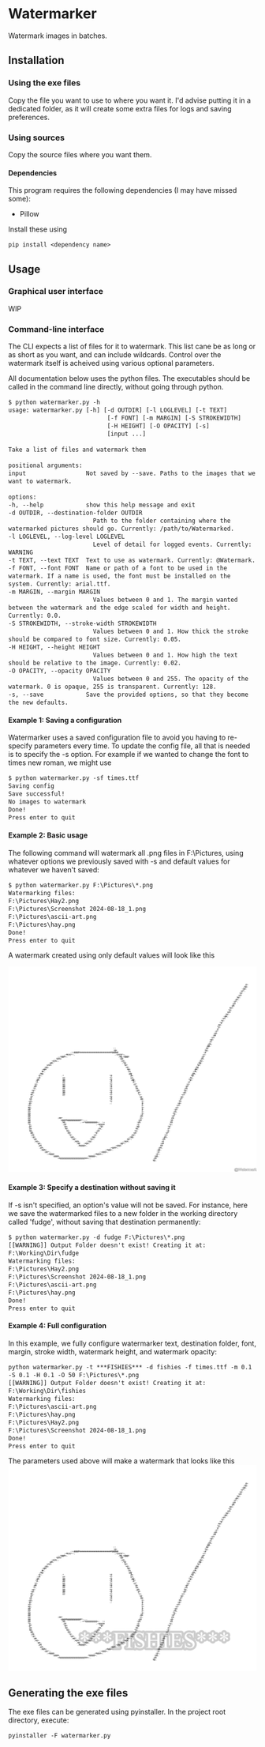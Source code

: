 # Watermarker
Watermark images in batches. 

## Installation
### Using the exe files
Copy the file you want to use to where you want it. I'd advise putting it in a dedicated folder, as it will create some extra files for logs and saving preferences.
### Using sources
Copy the source files where you want them.
#### Dependencies
This program requires the following dependencies (I may have missed some):    
- Pillow

Install these using
    
    pip install <dependency name>

## Usage

### Graphical user interface

WIP

### Command-line interface

The CLI expects a list of files for it to watermark. This list cane be as long or as short as you want, and can include wildcards. Control over the watermark itself is acheived using various optional parameters.

All documentation below uses the python files. The executables should be called in the command line directly, without going through python.

    $ python watermarker.py -h
    usage: watermarker.py [-h] [-d OUTDIR] [-l LOGLEVEL] [-t TEXT]
                                [-f FONT] [-m MARGIN] [-S STROKEWIDTH]
                                [-H HEIGHT] [-O OPACITY] [-s]
                                [input ...]

    Take a list of files and watermark them

    positional arguments:
    input                 Not saved by --save. Paths to the images that we want to watermark.

    options:
    -h, --help            show this help message and exit
    -d OUTDIR, --destination-folder OUTDIR
                            Path to the folder containing where the watermarked pictures should go. Currently: /path/to/Watermarked.
    -l LOGLEVEL, --log-level LOGLEVEL
                            Level of detail for logged events. Currently: WARNING
    -t TEXT, --text TEXT  Text to use as watermark. Currently: @Watermark.
    -f FONT, --font FONT  Name or path of a font to be used in the watermark. If a name is used, the font must be installed on the system. Currently: arial.ttf.
    -m MARGIN, --margin MARGIN
                            Values between 0 and 1. The margin wanted between the watermark and the edge scaled for width and height. Currently: 0.0.
    -S STROKEWIDTH, --stroke-width STROKEWIDTH
                            Values between 0 and 1. How thick the stroke should be compared to font size. Currently: 0.05.
    -H HEIGHT, --height HEIGHT
                            Values between 0 and 1. How high the text should be relative to the image. Currently: 0.02.
    -O OPACITY, --opacity OPACITY
                            Values between 0 and 255. The opacity of the watermark. 0 is opaque, 255 is transparent. Currently: 128.
    -s, --save            Save the provided options, so that they become the new defaults.

#### Example 1: Saving a configuration

Watermarker uses a saved configuration file to avoid you having to re-specify parameters every time. To update the config file, all that is needed is to specify the -s option. For example if we wanted to change the font to times new roman, we might use
        
    $ python watermarker.py -sf times.ttf
    Saving config
    Save successful!
    No images to watermark
    Done!
    Press enter to quit

#### Example 2: Basic usage

The following command will watermark all .png files in F:\Pictures, using whatever options we previously saved with -s and default values for whatever we haven't saved:

    $ python watermarker.py F:\Pictures\*.png
    Watermarking files:
    F:\Pictures\Hay2.png
    F:\Pictures\Screenshot 2024-08-18_1.png
    F:\Pictures\ascii-art.png
    F:\Pictures\hay.png
    Done!
    Press enter to quit

A watermark created using only default values will look like this

![This is art](./Resources/ascii-art-default.png)

#### Example 3: Specify a destination without saving it

If -s isn't specified, an option's value will not be saved. For instance, here we save the watermarked files to a new folder in the working directory called 'fudge', without saving that destination permanently:

    $ python watermarker.py -d fudge F:\Pictures\*.png
    [[WARNING]] Output Folder doesn't exist! Creating it at: F:\Working\Dir\fudge
    Watermarking files:
    F:\Pictures\Hay2.png
    F:\Pictures\Screenshot 2024-08-18_1.png
    F:\Pictures\ascii-art.png
    F:\Pictures\hay.png
    Done!
    Press enter to quit

#### Example 4: Full configuration

In this example, we fully configure watermarker text, destination folder, font, margin, stroke width, watermark height, and watermark opacity:

    python watermarker.py -t ***FISHIES*** -d fishies -f times.ttf -m 0.1 -S 0.1 -H 0.1 -O 50 F:\Pictures\*.png
    [[WARNING]] Output Folder doesn't exist! Creating it at: F:\Working\Dir\fishies
    Watermarking files:
    F:\Pictures\ascii-art.png
    F:\Pictures\hay.png
    F:\Pictures\Hay2.png
    F:\Pictures\Screenshot 2024-08-18_1.png
    Done!
    Press enter to quit

The parameters used above will make a watermark that looks like this
![fishies](./Resources/ascii-art-fishies.png)

## Generating the exe files
The exe files can be generated using pyinstaller. In the project root directory, execute:
    
    pyinstaller -F watermarker.py

